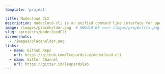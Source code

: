 ```yaml
---
template: 'project'

title: Nodecloud CLI
description: Nodecloud-cli is an unified command line interface for open cloud based on nodecloud. nodecloud-cli supports cloud providers like AWS, Azure, GCP and many more.
image: /images/placeholder.png  # SHOULD BE ===> /logos/projects/x.png
slug: /projects/NodecloudCli
screenshots: 
  - /images/placeholder.png
links: 
  - name: Github Repo
    url: https://github.com/leopardslab/nodecloud-cli
  - name: Gitter Channel
    url: https://gitter.im/leopardslab
---
```

